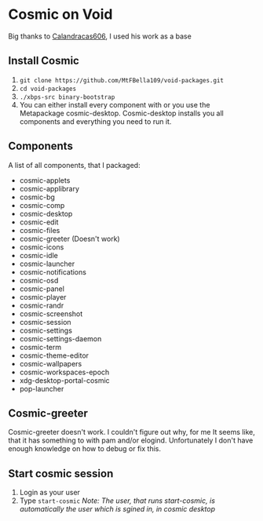 # Cosmic on Void
Big thanks to [Calandracas606](https://github.com/Calandracas606), I used his work as a base
## Install Cosmic
1. `git clone https://github.com/MtFBella109/void-packages.git`
2. `cd void-packages`
3. `./xbps-src binary-bootstrap`
4. You can either install every component with or you use the Metapackage cosmic-desktop. Cosmic-desktop installs you all components and everything you need to run it.

## Components
A list of all components, that I packaged:
- cosmic-applets
- cosmic-applibrary
- cosmic-bg
- cosmic-comp
- cosmic-desktop
- cosmic-edit
- cosmic-files
- cosmic-greeter (Doesn't work)
- cosmic-icons
- cosmic-idle
- cosmic-launcher
- cosmic-notifications
- cosmic-osd
- cosmic-panel
- cosmic-player
- cosmic-randr
- cosmic-screenshot
- cosmic-session
- cosmic-settings
- cosmic-settings-daemon
- cosmic-term
- cosmic-theme-editor
- cosmic-wallpapers
- cosmic-workspaces-epoch
- xdg-desktop-portal-cosmic
- pop-launcher

## Cosmic-greeter
Cosmic-greeter doesn't work. I couldn't figure out why, for me It seems like, that it has something to with pam and/or elogind. Unfortunately I don't have enough knowledge on how to debug or fix this.

## Start cosmic session
1. Login as your user
2. Type `start-cosmic`
*Note: The user, that runs start-cosmic, is automatically the user which is sgined in, in cosmic desktop*
